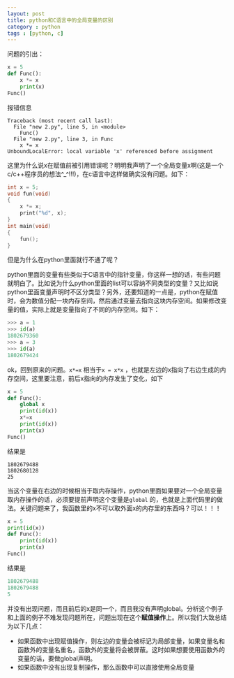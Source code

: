 ```yaml
---
layout: post
title: python和C语言中的全局变量的区别
category : python
tags : [python, c]
---
```


问题的引出：

```python
x = 5
def Func():
	x *= x
	print(x)
Func()
```

报错信息

```
Traceback (most recent call last):
  File "new 2.py", line 5, in <module>
    Func()
  File "new 2.py", line 3, in Func
    x *= x
UnboundLocalError: local variable 'x' referenced before assignment
```

这里为什么说x在赋值前被引用错误呢？明明我声明了一个全局变量x啊(这是一个c/c++程序员的想法^_^!!!)，在c语言中这样做确实没有问题。如下：

```c
int x = 5;
void fun(void)
{
    x *= x;
    print("%d", x);
}
int main(void)
{
    fun();
}
```

但是为什么在python里面就行不通了呢？

python里面的变量有些类似于C语言中的指针变量，你这样一想的话，有些问题就明白了。比如说为什么python里面的list可以容纳不同类型的变量？又比如说python里面变量声明时不区分类型？另外，还要知道的一点是，python在赋值时，会为数值分配一块内存空间，然后通过变量去指向这块内存空间。如果修改变量的值，实际上就是变量指向了不同的内存空间。如下：

```python
>>> a = 1
>>> id(a)
1802679360
>>> a = 3
>>> id(a)
1802679424
```

ok，回到原来的问题。`x*=x` 相当于`x = x*x` ，也就是左边的x指向了右边生成的内存空间，这里要注意，前后x指向的内存发生了变化，如下

```python
x = 5
def Func():
	global x
	print(id(x))
	x*=x
	print(id(x))
	print(x)
Func()
```

结果是

```
1802679488
1802680128
25
```

当这个变量在右边的时候相当于取内存操作，python里面如果要对一个全局变量取内存操作的话，必须要提前声明这个变量是`global` 的，也就是上面代码里的做法。关键问题来了，我函数里的x不可以取外面x的内存里的东西吗？可以！！！

```python
x = 5
print(id(x))
def Func():
	print(id(x))
	print(x)
Func()
```

结果是

```python
1802679488
1802679488
5
```

并没有出现问题，而且前后的x是同一个，而且我没有声明global。分析这个例子和上面的例子不难发现问题所在，问题出现在这个**赋值操作**上。所以我们大致总结为以下几点：

- 如果函数中出现赋值操作，则左边的变量会被标记为局部变量，如果变量名和函数外的变量名重名，函数外的变量将会被屏蔽。这时如果想要使用函数外的变量的话，要做global声明。
- 如果函数中没有出现复制操作，那么函数中可以直接使用全局变量